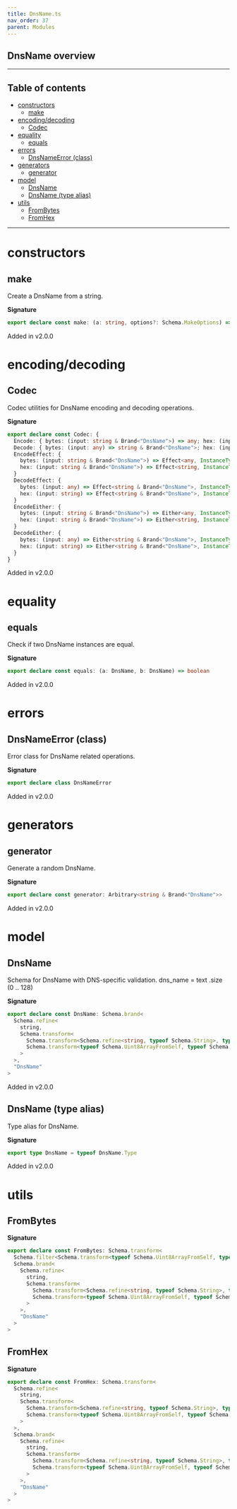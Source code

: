 ```yaml
---
title: DnsName.ts
nav_order: 37
parent: Modules
---
```


## DnsName overview

---

<h2 class="text-delta">Table of contents</h2>

- [constructors](#constructors)
  - [make](#make)
- [encoding/decoding](#encodingdecoding)
  - [Codec](#codec)
- [equality](#equality)
  - [equals](#equals)
- [errors](#errors)
  - [DnsNameError (class)](#dnsnameerror-class)
- [generators](#generators)
  - [generator](#generator)
- [model](#model)
  - [DnsName](#dnsname)
  - [DnsName (type alias)](#dnsname-type-alias)
- [utils](#utils)
  - [FromBytes](#frombytes)
  - [FromHex](#fromhex)

---

# constructors

## make

Create a DnsName from a string.

**Signature**

```ts
export declare const make: (a: string, options?: Schema.MakeOptions) => string & Brand<"DnsName">
```

Added in v2.0.0

# encoding/decoding

## Codec

Codec utilities for DnsName encoding and decoding operations.

**Signature**

```ts
export declare const Codec: {
  Encode: { bytes: (input: string & Brand<"DnsName">) => any; hex: (input: string & Brand<"DnsName">) => string }
  Decode: { bytes: (input: any) => string & Brand<"DnsName">; hex: (input: string) => string & Brand<"DnsName"> }
  EncodeEffect: {
    bytes: (input: string & Brand<"DnsName">) => Effect<any, InstanceType<typeof DnsNameError>>
    hex: (input: string & Brand<"DnsName">) => Effect<string, InstanceType<typeof DnsNameError>>
  }
  DecodeEffect: {
    bytes: (input: any) => Effect<string & Brand<"DnsName">, InstanceType<typeof DnsNameError>>
    hex: (input: string) => Effect<string & Brand<"DnsName">, InstanceType<typeof DnsNameError>>
  }
  EncodeEither: {
    bytes: (input: string & Brand<"DnsName">) => Either<any, InstanceType<typeof DnsNameError>>
    hex: (input: string & Brand<"DnsName">) => Either<string, InstanceType<typeof DnsNameError>>
  }
  DecodeEither: {
    bytes: (input: any) => Either<string & Brand<"DnsName">, InstanceType<typeof DnsNameError>>
    hex: (input: string) => Either<string & Brand<"DnsName">, InstanceType<typeof DnsNameError>>
  }
}
```

Added in v2.0.0

# equality

## equals

Check if two DnsName instances are equal.

**Signature**

```ts
export declare const equals: (a: DnsName, b: DnsName) => boolean
```

Added in v2.0.0

# errors

## DnsNameError (class)

Error class for DnsName related operations.

**Signature**

```ts
export declare class DnsNameError
```

Added in v2.0.0

# generators

## generator

Generate a random DnsName.

**Signature**

```ts
export declare const generator: Arbitrary<string & Brand<"DnsName">>
```

Added in v2.0.0

# model

## DnsName

Schema for DnsName with DNS-specific validation.
dns_name = text .size (0 .. 128)

**Signature**

```ts
export declare const DnsName: Schema.brand<
  Schema.refine<
    string,
    Schema.transform<
      Schema.transform<Schema.refine<string, typeof Schema.String>, typeof Schema.Uint8ArrayFromSelf>,
      Schema.transform<typeof Schema.Uint8ArrayFromSelf, typeof Schema.String>
    >
  >,
  "DnsName"
>
```

Added in v2.0.0

## DnsName (type alias)

Type alias for DnsName.

**Signature**

```ts
export type DnsName = typeof DnsName.Type
```

Added in v2.0.0

# utils

## FromBytes

**Signature**

```ts
export declare const FromBytes: Schema.transform<
  Schema.filter<Schema.transform<typeof Schema.Uint8ArrayFromSelf, typeof Schema.String>>,
  Schema.brand<
    Schema.refine<
      string,
      Schema.transform<
        Schema.transform<Schema.refine<string, typeof Schema.String>, typeof Schema.Uint8ArrayFromSelf>,
        Schema.transform<typeof Schema.Uint8ArrayFromSelf, typeof Schema.String>
      >
    >,
    "DnsName"
  >
>
```

## FromHex

**Signature**

```ts
export declare const FromHex: Schema.transform<
  Schema.refine<
    string,
    Schema.transform<
      Schema.transform<Schema.refine<string, typeof Schema.String>, typeof Schema.Uint8ArrayFromSelf>,
      Schema.transform<typeof Schema.Uint8ArrayFromSelf, typeof Schema.String>
    >
  >,
  Schema.brand<
    Schema.refine<
      string,
      Schema.transform<
        Schema.transform<Schema.refine<string, typeof Schema.String>, typeof Schema.Uint8ArrayFromSelf>,
        Schema.transform<typeof Schema.Uint8ArrayFromSelf, typeof Schema.String>
      >
    >,
    "DnsName"
  >
>
```
